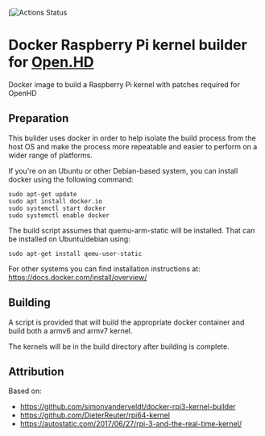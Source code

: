 [![Actions Status](https://github.com/webbbn/docker-rpi3-kernel-builder/workflows/build/badge.svg)

# Docker Raspberry Pi kernel builder for [Open.HD](https://github.com/HD-Fpv/Open.HD)

Docker image to build a Raspberry Pi kernel with patches required for OpenHD

## Preparation

This builder uses docker in order to help isolate the build process from the host OS and make the process more repeatable and easier to perform on a wider range of platforms.

If you're on an Ubuntu or other Debian-based system, you can install docker using the following command:

~~~
sudo apt-get update
sudo apt install docker.io
sudo systemctl start docker
sudo systemctl enable docker
~~~

The build script assumes that quemu-arm-static will be installed. That can be installed on Ubuntu/debian using:

~~~
sudo apt-get install qemu-user-static
~~~

For other systems you can find installation instructions at: https://docs.docker.com/install/overview/

## Building

A script is provided that will build the appropriate docker container and build both a armv6 and armv7 kernel.

The kernels will be in the build directory after building is complete.

## Attribution
Based on:
- https://github.com/simonvanderveldt/docker-rpi3-kernel-builder
- https://github.com/DieterReuter/rpi64-kernel
- https://autostatic.com/2017/06/27/rpi-3-and-the-real-time-kernel/
